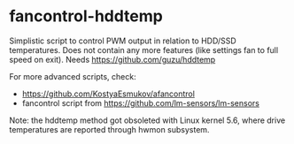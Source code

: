 fancontrol-hddtemp
==================

Simplistic script to control PWM output in relation to HDD/SSD temperatures.
Does not contain any more features (like settings fan to full speed on exit).
Needs https://github.com/guzu/hddtemp

For more advanced scripts, check:
* https://github.com/KostyaEsmukov/afancontrol
* fancontrol script from https://github.com/lm-sensors/lm-sensors

Note: the hddtemp method got obsoleted with Linux kernel 5.6, where
drive temperatures are reported through hwmon subsystem.

